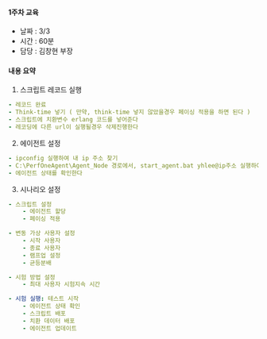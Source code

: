 #### 1주차 교육 
- 날짜 : 3/3
- 시간 : 60분
- 담당 : 김창현 부장

#### 내용 요약 
1. 스크립트 레코드 실행
```yaml
- 레코드 완료
- Think-time 넣기 ( 만약, think-time 넣지 않았을경우 페이싱 적용을 하면 된다 )
- 스크립트에 치환변수 erlang 코드를 넣어준다
- 레코딩에 다른 url이 실행될경우 삭제진행한다
```

2. 에이전트 설정
```yaml
- ipconfig 실행하여 내 ip 주소 찾기
- C:\PerfOneAgent\Agent_Node 경로에서, start_agent.bat yhlee@ip주소 실행하여 에이전트 실행
- 에이전트 상태를 확인한다
```

3. 시나리오 설정
```yaml
- 스크립트 설정
    - 에이전트 할당
    - 페이싱 적용

- 변동 가상 사용자 설정
    - 시작 사용자
    - 종료 사용자
    - 램프업 설정
    - 균등분배

- 시험 방법 설정
    - 최대 사용자 시험지속 시간

- 시험 실행: 테스트 시작
    - 에이전트 상태 확인
    - 스크립트 배포
    - 치환 데이터 배포
    - 에이전트 업데이트 
```
